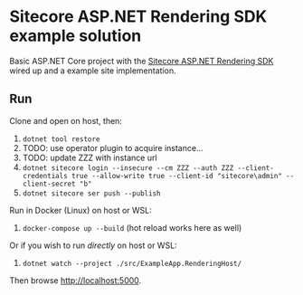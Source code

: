 # Sitecore ASP.NET Rendering SDK example solution

Basic ASP.NET Core project with the [Sitecore ASP.NET Rendering SDK](https://doc.sitecore.com/xp/en/developers/100/developer-tools/sitecore-asp-net-rendering-sdk.html) wired up and a example site implementation.

## Run

Clone and open on host, then:

1. `dotnet tool restore`
1. TODO: use operator plugin to acquire instance...
1. TODO: update ZZZ with instance url
1. `dotnet sitecore login --insecure --cm ZZZ --auth ZZZ --client-credentials true --allow-write true --client-id "sitecore\admin" --client-secret "b"`
1. `dotnet sitecore ser push --publish`

Run in Docker (Linux) on host or WSL:

1. `docker-compose up --build` (hot reload works here as well)

Or if you wish to run *directly* on host or WSL:

1. `dotnet watch --project ./src/ExampleApp.RenderingHost/`

Then browse [http://localhost:5000](http://localhost:5000).
